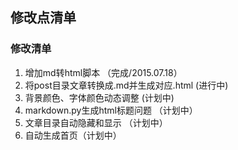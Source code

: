 ## 修改点清单

### 修改清单
1. 增加md转html脚本 （完成/2015.07.18）
2. 将post目录文章转换成.md并生成对应.html (进行中)
3. 背景颜色、字体颜色动态调整 (计划中)
4. markdown.py生成html标题问题 （计划中）
5. 文章目录自动隐藏和显示 （计划中）
6. 自动生成首页（计划中）
